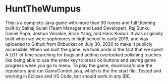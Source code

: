 # HuntTheWumpus
This is a complete Java game with more than 30 rooms and full theming built by Saihaj Gulati (Team Manager and Lead Developer), Raj Sunku, Daniel Popa, Joshua Venable, Brian Yang, and Hans Koduri.
It was originally built when we were sophmores in high school in early 2019, and was uploaded to Github from Bitbucket on July 30, 2020 to make it publicly accessible. When we built the game, we took pride in the fact that we spent A LOT of time searching for bugs and adding overlooked polishing touches like being able to use the enter key to press ok buttons and saving game progress when you go to menu.
To play the game, download/clone the repository and run GameControl.java, which is the the start file. Tested and working in Eclipse and VS Code, but should work in any IDE. 
